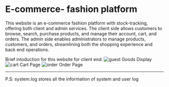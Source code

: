 # E-commerce- fashion platform
This website is an e-commerce fashion platform with stock-tracking, offering both client and admin services. The client side allows customers to browse, search, purchase products, and manage their account, cart, and orders. The admin side enables administrators to manage products, customers, and orders, streamlining both the shopping experience and back end operations.

Brief intoduction for this website for client end:
![guest](https://github.com/user-attachments/assets/308ce429-2362-4131-b371-9a32222c9853)
Goods Display
![cart](https://github.com/user-attachments/assets/2bb01aba-81c4-4435-8193-63861cde91a1)
Cart Page
![order](https://github.com/user-attachments/assets/8ab6c047-ca37-40e0-8220-607d6bcc0418)
Order Page


----------------
P.S: system.log stores all the information of system and user log
